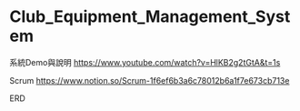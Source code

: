 # Club_Equipment_Management_System

系統Demo與說明
https://www.youtube.com/watch?v=HlKB2g2tGtA&t=1s

Scrum
https://www.notion.so/Scrum-1f6ef6b3a6c78012b6a1f7e673cb713e

ERD

